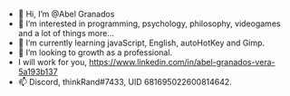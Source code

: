 - 👋 Hi, I’m @Abel Granados
- 👀 I’m interested in programming, psychology, philosophy, videogames and a lot of things more...
- 🌱 I’m currently learning javaScript, English, autoHotKey and Gimp.
- 💞️ I’m looking to growth as a professional.
- I will work for you, https://www.linkedin.com/in/abel-granados-vera-5a193b137
- 📫 Discord, thinkRand#7433, UID 681695022600814642.

<!---
thinkRand/thinkRand is a ✨ special ✨ repository because its `README.md` (this file) appears on your GitHub profile.
You can click the Preview link to take a look at your changes.
--->
